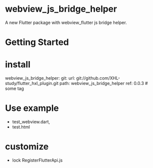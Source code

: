 # webview_js_bridge_helper

A new Flutter package with webview_flutter js bridge helper.

# Getting Started
# install 
  webview_js_bridge_helper:
    git:
      url: git://github.com/XHL-study/flutter_hxl_plugin.git
      path: webview_js_bridge_helper
      ref: 0.0.3 # some tag


# Use example
* test_webview.dart,
* test.html

# customize
* lock RegisterFlutterApi.js
